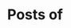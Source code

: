 ---
view: author
lang: en
title: Posts of
description: 
name: Mark Stacey
nickname: mgs
role: Author
avatar: /mgs.jpg
created_at: 2019-04-22
social:
  - name: twitter
    url: https://twitter.com/
  - name: github
    url: https://github.com/MarkGStacey
  - name: site
    url: https://github.com/MarkGStacey
meta:
  - property: og:image
    content: https://ktquez.com/autores/visual.png
  - name: twitter:image
    content: https://ktquez.com/mgs.jpg
---